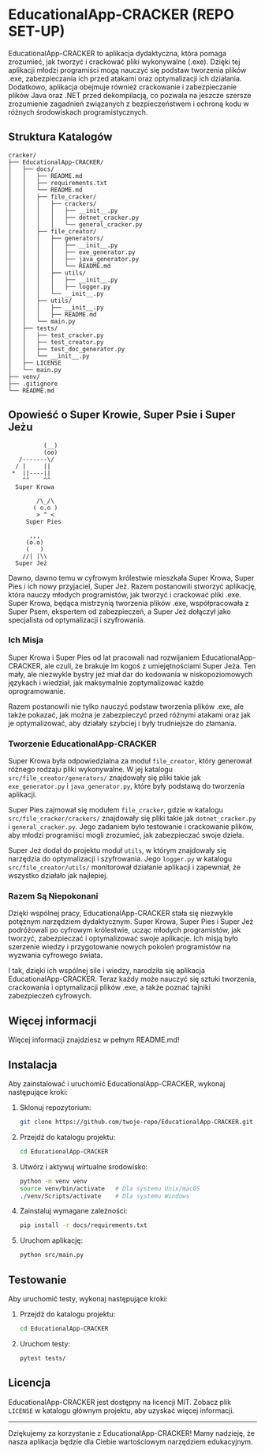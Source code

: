 
# EducationalApp-CRACKER (REPO SET-UP)

EducationalApp-CRACKER to aplikacja dydaktyczna, która pomaga zrozumieć, jak tworzyć i crackować pliki wykonywalne (.exe). Dzięki tej aplikacji młodzi programiści mogą nauczyć się podstaw tworzenia plików .exe, zabezpieczania ich przed atakami oraz optymalizacji ich działania. Dodatkowo, aplikacja obejmuje również crackowanie i zabezpieczanie plików Java oraz .NET przed dekompilacją, co pozwala na jeszcze szersze zrozumienie zagadnień związanych z bezpieczeństwem i ochroną kodu w różnych środowiskach programistycznych.

## Struktura Katalogów

```
cracker/
├── EducationalApp-CRACKER/
│   ├── docs/
│   │   ├── README.md
│   │   ├── requirements.txt
│   │   └── README.md
│   │   ├── file_cracker/
│   │   │   ├── crackers/
│   │   │   │   ├── __init__.py
│   │   │   │   ├── dotnet_cracker.py
│   │   │   │   └── general_cracker.py
│   │   ├── file_creator/
│   │   │   ├── generators/
│   │   │   │   ├── __init__.py
│   │   │   │   ├── exe_generator.py
│   │   │   │   ├── java_generator.py
│   │   │   │   └── README.md
│   │   │   ├── utils/
│   │   │   │   ├── __init__.py
│   │   │   │   ├── logger.py
│   │   │   └── __init__.py
│   │   ├── utils/
│   │   │   ├── __init__.py
│   │   │   ├── README.md
│   │   └── main.py
│   ├── tests/
│   │   ├── test_cracker.py
│   │   ├── test_creator.py
│   │   ├── test_doc_generator.py
│   │   └── __init__.py
│   ├── LICENSE
│   └── main.py
├── venv/
├── .gitignore
└── README.md

```

## Opowieść o Super Krowie, Super Psie i Super Jeżu

```
          (__)
          (oo)
   /-------\/  
  / |     ||   
 *  ||----||      
    ^^    ^^      
  Super Krowa    

        /\_/\  
       ( o.o ) 
        > ^ <  
     Super Pies   
     
      ,,,  
     (o.o) 
     (   )  
    //| |\\   
  Super Jeż  
```

Dawno, dawno temu w cyfrowym królestwie mieszkała Super Krowa, Super Pies i ich nowy przyjaciel, Super Jeż. Razem postanowili stworzyć aplikację, która nauczy młodych programistów, jak tworzyć i crackować pliki .exe. Super Krowa, będąca mistrzynią tworzenia plików .exe, współpracowała z Super Psem, ekspertem od zabezpieczeń, a Super Jeż dołączył jako specjalista od optymalizacji i szyfrowania.

### Ich Misja

Super Krowa i Super Pies od lat pracowali nad rozwijaniem EducationalApp-CRACKER, ale czuli, że brakuje im kogoś z umiejętnościami Super Jeża. Ten mały, ale niezwykle bystry jeż miał dar do kodowania w niskopoziomowych językach i wiedział, jak maksymalnie zoptymalizować każde oprogramowanie.

Razem postanowili nie tylko nauczyć podstaw tworzenia plików .exe, ale także pokazać, jak można je zabezpieczyć przed różnymi atakami oraz jak je optymalizować, aby działały szybciej i były trudniejsze do złamania.

### Tworzenie EducationalApp-CRACKER

Super Krowa była odpowiedzialna za moduł `file_creator`, który generował różnego rodzaju pliki wykonywalne. W jej katalogu `src/file_creator/generators/` znajdowały się pliki takie jak `exe_generator.py` i `java_generator.py`, które były podstawą do tworzenia aplikacji.

Super Pies zajmował się modułem `file_cracker`, gdzie w katalogu `src/file_cracker/crackers/` znajdowały się pliki takie jak `dotnet_cracker.py` i `general_cracker.py`. Jego zadaniem było testowanie i crackowanie plików, aby młodzi programiści mogli zrozumieć, jak zabezpieczać swoje dzieła.

Super Jeż dodał do projektu moduł `utils`, w którym znajdowały się narzędzia do optymalizacji i szyfrowania. Jego `logger.py` w katalogu `src/file_creator/utils/` monitorował działanie aplikacji i zapewniał, że wszystko działało jak najlepiej.

### Razem Są Niepokonani

Dzięki wspólnej pracy, EducationalApp-CRACKER stała się niezwykle potężnym narzędziem dydaktycznym. Super Krowa, Super Pies i Super Jeż podróżowali po cyfrowym królestwie, ucząc młodych programistów, jak tworzyć, zabezpieczać i optymalizować swoje aplikacje. Ich misją było szerzenie wiedzy i przygotowanie nowych pokoleń programistów na wyzwania cyfrowego świata.

I tak, dzięki ich wspólnej sile i wiedzy, narodziła się aplikacja EducationalApp-CRACKER. Teraz każdy może nauczyć się sztuki tworzenia, crackowania i optymalizacji plików .exe, a także poznać tajniki zabezpieczeń cyfrowych.

## Więcej informacji

Więcej informacji znajdziesz w pełnym README.md!

## Instalacja

Aby zainstalować i uruchomić EducationalApp-CRACKER, wykonaj następujące kroki:

1. Sklonuj repozytorium:
   ```bash
   git clone https://github.com/twoje-repo/EducationalApp-CRACKER.git
   ```

2. Przejdź do katalogu projektu:
   ```bash
   cd EducationalApp-CRACKER
   ```

3. Utwórz i aktywuj wirtualne środowisko:
   ```bash
   python -m venv venv
   source venv/bin/activate   # Dla systemu Unix/macOS
   ./venv/Scripts/activate    # Dla systemu Windows
   ```

4. Zainstaluj wymagane zależności:
   ```bash
   pip install -r docs/requirements.txt
   ```

5. Uruchom aplikację:
   ```bash
   python src/main.py
   ```

## Testowanie

Aby uruchomić testy, wykonaj następujące kroki:

1. Przejdź do katalogu projektu:
   ```bash
   cd EducationalApp-CRACKER
   ```

2. Uruchom testy:
   ```bash
   pytest tests/
   ```

## Licencja

EducationalApp-CRACKER jest dostępny na licencji MIT. Zobacz plik `LICENSE` w katalogu głównym projektu, aby uzyskać więcej informacji.

---

Dziękujemy za korzystanie z EducationalApp-CRACKER! Mamy nadzieję, że nasza aplikacja będzie dla Ciebie wartościowym narzędziem edukacyjnym.
